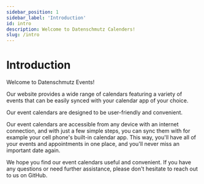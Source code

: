 ```yaml
---
sidebar_position: 1
sidebar_label: 'Introduction'
id: intro
description: Welcome to Datenschmutz Calenders!
slug: /intro
---
```


# Introduction

Welcome to Datenschmutz Events!

Our website provides a wide range of calendars featuring a variety of events that can be easily synced with your calendar app of your choice.

Our event calendars are designed to be user-friendly and convenient.

Our event calendars are accessible from any device with an internet connection, and with just a few simple steps, you can sync them with for example your cell phone's built-in calendar app. This way, you'll have all of your events and appointments in one place, and you'll never miss an important date again.

We hope you find our event calendars useful and convenient. If you have any questions or need further assistance, please don't hesitate to reach out to us on GitHub.

